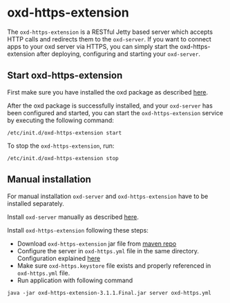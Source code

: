 # oxd-https-extension 
The `oxd-https-extension` is a RESTful Jetty based server which accepts HTTP calls and redirects them to the `oxd-server`. If you want to connect apps to your oxd server via HTTPS, you can simply start the oxd-https-extension after deploying, configuring and starting your `oxd-server`.

## Start oxd-https-extension
First make sure you have installed the oxd package as described [here](https://gluu.org/docs/oxd/3.1.1/install/).

After the oxd package is successfully installed, and your `oxd-server` has been configured and started, you can start the `oxd-https-extension` service by executing the following command:

```
/etc/init.d/oxd-https-extension start
```

To stop the `oxd-https-extension`, run:

```
/etc/init.d/oxd-https-extension stop
```


## Manual installation

For manual installation `oxd-server` and `oxd-https-extension` have to be installed separately.

Install `oxd-server` manually as described [here](https://gluu.org/docs/oxd/3.1.1/install/#manual-installation).

Install `oxd-https-extension` following these steps:

* Download `oxd-https-extension` jar file from [maven repo](http://ox.gluu.org/maven/org/xdi/oxd-https-extension/3.1.1.Final/)
* Configure the server in `oxd-https.yml` file in the same directory. Configuration explained [here](https://gluu.org/docs/oxd/3.1.1/oxd-https/configuration/)
* Make sure `oxd-https.keystore` file exists and properly referenced in `oxd-https.yml` file.
* Run application with following command

```
java -jar oxd-https-extension-3.1.1.Final.jar server oxd-https.yml
```
